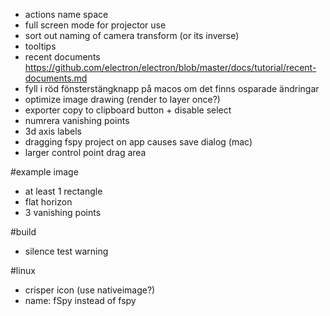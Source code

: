* actions name space
* full screen mode for projector use
* sort out naming of camera transform (or its inverse)
* tooltips
* recent documents https://github.com/electron/electron/blob/master/docs/tutorial/recent-documents.md
* fyll i röd fönsterstängknapp på macos om det finns osparade ändringar
* optimize image drawing (render to layer once?)
* exporter copy to clipboard button + disable select
* numrera vanishing points
* 3d axis labels
* dragging fspy project on app causes save dialog (mac)
* larger control point drag area

#example image

* at least 1 rectangle
* flat horizon
* 3 vanishing points

#build
* silence test warning

#linux
* crisper icon (use nativeimage?)
* name: fSpy instead of fspy 